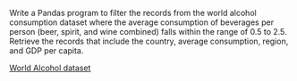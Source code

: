 Write a Pandas program to filter the records from the world alcohol consumption dataset where the average consumption of beverages per person (beer, spirit, and wine combined) falls within the range of 0.5 to 2.5. Retrieve the records that include the country, average consumption, region, and GDP per capita.

[World Alcohol dataset](https://docs.google.com/spreadsheets/d/1FsR4B4Qw5x3kR1YmKkqXzEC2XrUsDYyhV2C3rHwJ-Gg/edit?usp=sharing)

